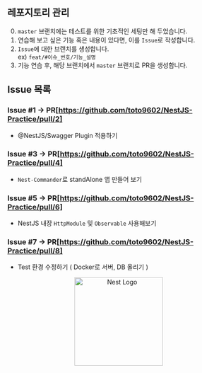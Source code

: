 ## 레포지토리 관리
0. `master` 브랜치에는 테스트를 위한 기초적인 세팅만 해 두었습니다.
1. 연습해 보고 싶은 기능 혹은 내용이 있다면, 이를 `Issue`로 작성합니다.
2. `Issue`에 대한 브랜치를 생성합니다. <br/>
   ex) `feat/#이슈_번호/기능_설명`
3. 기능 연습 후, 해당 브랜치에서 `master` 브랜치로 PR을 생성합니다.

## Issue 목록

### Issue #1 -> PR[https://github.com/toto9602/NestJS-Practice/pull/2]
- @NestJS/Swagger Plugin 적용하기

### Issue #3 -> PR[https://github.com/toto9602/NestJS-Practice/pull/4]
- `Nest-Commander`로 standAlone 앱 만들어 보기

### Issue #5 -> PR[https://github.com/toto9602/NestJS-Practice/pull/6]
- NestJS 내장 `HttpModule` 및 `Observable` 사용해보기

### Issue #7 -> PR[https://github.com/toto9602/NestJS-Practice/pull/8]
- Test 환경 수정하기 ( Docker로 서버, DB 올리기 )

<p align="center">
  <a href="http://nestjs.com/" target="blank"><img src="https://nestjs.com/img/logo-small.svg" width="200" alt="Nest Logo" /></a>
</p>

[circleci-image]: https://img.shields.io/circleci/build/github/nestjs/nest/master?token=abc123def456
[circleci-url]: https://circleci.com/gh/nestjs/nest


